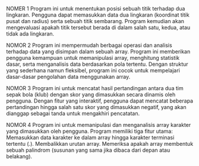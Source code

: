 NOMER 1
Program ini untuk menentukan posisi sebuah titik terhadap dua lingkaran. 
Pengguna dapat memasukkan data dua lingkaran (koordinat titik pusat dan radius) serta sebuah titik sembarang. 
Program kemudian akan mengevaluasi apakah titik tersebut berada di dalam salah satu, kedua, atau tidak ada lingkaran. 

NOMOR 2
Program ini mempermudah berbagai operasi dan analisis terhadap data yang disimpan dalam sebuah array. 
Program ini memberikan pengguna kemampuan untuk memanipulasi array, menghitung statistik dasar, serta menganalisis data berdasarkan pola tertentu. 
Dengan struktur yang sederhana namun fleksibel, program ini cocok untuk mempelajari dasar-dasar pengolahan data menggunakan array.

NOMOR 3
Program ini untuk mencatat hasil pertandingan antara dua tim sepak bola (klub) dengan skor yang dimasukkan secara dinamis oleh pengguna. 
Dengan fitur yang interaktif, pengguna dapat mencatat beberapa pertandingan hingga salah satu skor yang dimasukkan negatif, yang akan dianggap sebagai tanda untuk mengakhiri pencatatan.

NOMOR 4
Program ini untuk memanipulasi dan menganalisis array karakter yang dimasukkan oleh pengguna. Program memiliki tiga fitur utama:
Memasukkan data karakter ke dalam array hingga karakter terminasi tertentu (.).
Membalikkan urutan array.
Memeriksa apakah array membentuk sebuah palindrom (susunan yang sama jika dibaca dari depan atau belakang).
